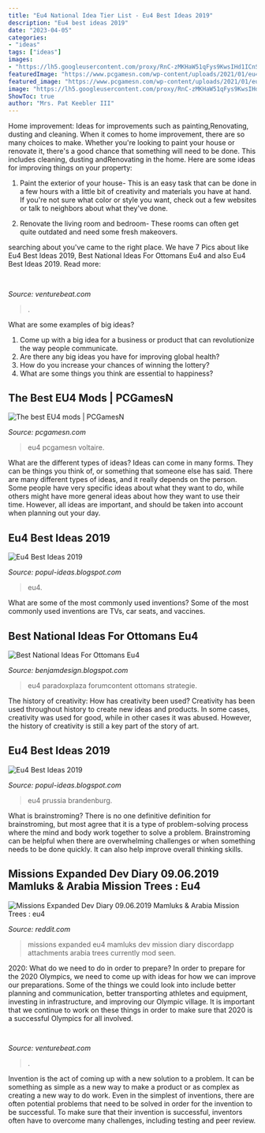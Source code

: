 ```yaml
---
title: "Eu4 National Idea Tier List - Eu4 Best Ideas 2019"
description: "Eu4 best ideas 2019"
date: "2023-04-05"
categories:
- "ideas"
tags: ["ideas"]
images:
- "https://lh5.googleusercontent.com/proxy/RnC-zMKHaW51qFys9KwsIHd1ICnSB_aQ-X1GxSMQmsxGUCiysPqkX3h93qf2q86Feu0=s0-d"
featuredImage: "https://www.pcgamesn.com/wp-content/uploads/2021/01/eu4-mods-voltaires-nightmare-2-183x103.jpg"
featured_image: "https://www.pcgamesn.com/wp-content/uploads/2021/01/eu4-mods-voltaires-nightmare-2-183x103.jpg"
image: "https://lh5.googleusercontent.com/proxy/RnC-zMKHaW51qFys9KwsIHd1ICnSB_aQ-X1GxSMQmsxGUCiysPqkX3h93qf2q86Feu0=s0-d"
ShowToc: true
author: "Mrs. Pat Keebler III"
---
```



Home improvement: Ideas for improvements such as painting,Renovating, dusting and cleaning.
When it comes to home improvement, there are so many choices to make. Whether you're looking to paint your house or renovate it, there's a good chance that something will need to be done. This includes cleaning, dusting andRenovating in the home. Here are some ideas for improving things on your property: 
1. Paint the exterior of your house- This is an easy task that can be done in a few hours with a little bit of creativity and materials you have at hand. If you're not sure what color or style you want, check out a few websites or talk to neighbors about what they've done. 

2. Renovate the living room and bedroom- These rooms can often get quite outdated and need some fresh makeovers.

	

		
searching about  you've came to the right place. We have 7 Pics about  like Eu4 Best Ideas 2019, Best National Ideas For Ottomans Eu4 and also Eu4 Best Ideas 2019. Read more:
		
    
## 

<img loading=lazy src="https://venturebeat.com/wp-content/uploads/2018/08/ZTE-Axon-9-Pro-goes-official-as-the-companys-main-comeback-effort.jpg?w=800" onerror="this.onerror=null;this.src='https://tse4.mm.bing.net/th?id=OIP.MFgPjowDrP7RhGYd31Y6sAHaE7&amp;pid=15.1';" alt="">

_Source: venturebeat.com_

>. 

	

What are some examples of big ideas?
1. Come up with a big idea for a business or product that can revolutionize the way people communicate.
2. Are there any big ideas you have for improving global health?
3. How do you increase your chances of winning the lottery?
4. What are some things you think are essential to happiness?

    
## The Best EU4 Mods | PCGamesN

<img loading=lazy src="https://www.pcgamesn.com/wp-content/uploads/2021/01/eu4-mods-voltaires-nightmare-2-183x103.jpg" onerror="this.onerror=null;this.src='https://tse1.mm.bing.net/th?id=OIP.bzm-FcxsdpHZkTaXK5beIwAAAA&amp;pid=15.1';" alt="The best EU4 mods | PCGamesN">

_Source: pcgamesn.com_

>eu4 pcgamesn voltaire. 

	

What are the different types of ideas?
Ideas can come in many forms. They can be things you think of, or something that someone else has said. There are many different types of ideas, and it really depends on the person. Some people have very specific ideas about what they want to do, while others might have more general ideas about how they want to use their time. However, all ideas are important, and should be taken into account when planning out your day.

    
## Eu4 Best Ideas 2019

<img loading=lazy src="https://lh5.googleusercontent.com/proxy/RnC-zMKHaW51qFys9KwsIHd1ICnSB_aQ-X1GxSMQmsxGUCiysPqkX3h93qf2q86Feu0=s0-d" onerror="this.onerror=null;this.src='https://tse4.mm.bing.net/th?id=OIP.Il5aV3wZAKHCuoXf2xqSzgHaEO&amp;pid=15.1';" alt="Eu4 Best Ideas 2019">

_Source: popul-ideas.blogspot.com_

>eu4. 

	

What are some of the most commonly used inventions?
Some of the most commonly used inventions are TVs, car seats, and vaccines.

    
## Best National Ideas For Ottomans Eu4

<img loading=lazy src="https://forumcontent.paradoxplaza.com/public/291241/Rum.jpg" onerror="this.onerror=null;this.src='https://tse2.mm.bing.net/th?id=OIP.2-yR8kUbyAR5c6_3UPVD1AHaEK&amp;pid=15.1';" alt="Best National Ideas For Ottomans Eu4">

_Source: benjamdesign.blogspot.com_

>eu4 paradoxplaza forumcontent ottomans strategie. 

	

The history of creativity: How has creativity been used?
Creativity has been used throughout history to create new ideas and products. In some cases, creativity was used for good, while in other cases it was abused. However, the history of creativity is still a key part of the story of art.

    
## Eu4 Best Ideas 2019

<img loading=lazy src="https://i.ytimg.com/vi/Vv5YzTYwMqA/maxresdefault.jpg" onerror="this.onerror=null;this.src='https://tse4.mm.bing.net/th?id=OIP.k3t94ZKr2WPHCq_LIIDcyAHaEK&amp;pid=15.1';" alt="Eu4 Best Ideas 2019">

_Source: popul-ideas.blogspot.com_

>eu4 prussia brandenburg. 

	

What is brainstroming?
There is no one definitive definition for brainstroming, but most agree that it is a type of problem-solving process where the mind and body work together to solve a problem. Brainstroming can be helpful when there are overwhelming challenges or when something needs to be done quickly. It can also help improve overall thinking skills.

    
## Missions Expanded Dev Diary 09.06.2019 Mamluks &amp; Arabia Mission Trees : Eu4

<img loading=lazy src="https://cdn.discordapp.com/attachments/434411816752250891/540611147011850251/MissionsExpandedmissiontrees.png" onerror="this.onerror=null;this.src='https://tse2.mm.bing.net/th?id=OIP.FWoXimXtm1Ww17SteIuGxwHaCs&amp;pid=15.1';" alt="Missions Expanded Dev Diary 09.06.2019 Mamluks &amp; Arabia Mission Trees : eu4">

_Source: reddit.com_

>missions expanded eu4 mamluks dev mission diary discordapp attachments arabia trees currently mod seen. 

	

2020: What do we need to do in order to prepare?
In order to prepare for the 2020 Olympics, we need to come up with ideas for how we can improve our preparations. Some of the things we could look into include better planning and communication, better transporting athletes and equipment, investing in infrastructure, and improving our Olympic village. It is important that we continue to work on these things in order to make sure that 2020 is a successful Olympics for all involved.

    
## 

<img loading=lazy src="https://venturebeat.com/wp-content/uploads/2018/09/IMG_20180903_102034.jpg?w=800" onerror="this.onerror=null;this.src='https://tse4.mm.bing.net/th?id=OIP.nNiGKA4hmFZJMbo95pvDlQHaFj&amp;pid=15.1';" alt="">

_Source: venturebeat.com_

>. 

	

Invention is the act of coming up with a new solution to a problem. It can be something as simple as a new way to make a product or as complex as creating a new way to do work. Even in the simplest of inventions, there are often potential problems that need to be solved in order for the invention to be successful. To make sure that their invention is successful, inventors often have to overcome many challenges, including testing and peer review.

